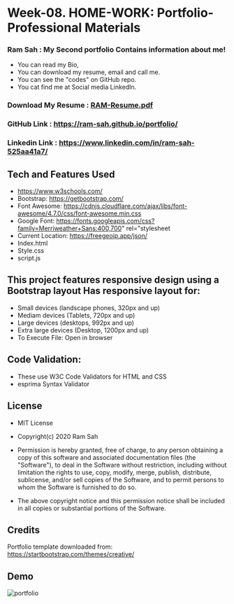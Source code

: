 # Week-08. HOME-WORK: Portfolio- Professional Materials

###  Ram Sah : My Second portfolio Contains information about me!
* You can read my Bio, 
* You can download my resume, email and call me.
* You can see the "codes" on GitHub repo.
* You cat find me at Social media LinkedIn.
###  Download My Resume : [RAM-Resume.pdf](https://github.com/ram-sah/portfolio/files/4943538/RAM-Resume.pdf) 
###  GitHub Link : https://ram-sah.github.io/portfolio/
###  Linkedin Link : https://www.linkedin.com/in/ram-sah-525aa41a7/

## Tech and Features Used
* https://www.w3schools.com/
* Bootstrap: https://getbootstrap.com/
* Font Awesome: https://cdnjs.cloudflare.com/ajax/libs/font-awesome/4.7.0/css/font-awesome.min.css
* Google Font: https://fonts.googleapis.com/css?family=Merriweather+Sans:400,700" rel="stylesheet
* Current Location: https://freegeoip.app/json/
* Index.html
* Style.css
* script.js

## This project features responsive design using a Bootstrap layout Has responsive layout for:
* Small devices (landscape phones, 320px and up) 
* Mediam devices (Tablets, 720px and up)
* Large devices (desktops, 992px and up)
* Extra large devices (Desktop, 1200px and up)
* To Execute File: Open in browser

## Code Validation:
* These use W3C Code Validators for HTML and CSS
* esprima Syntax Validator 

## License
* MIT License
* Copyright(c) 2020 Ram Sah

* Permission is hereby granted, free of charge, to any person obtaining a copy of this software and associated documentation files (the "Software"), to deal in the Software without restriction, including without limitation the rights to use, copy, modify, merge, publish, distribute, sublicense, and/or sell copies of the Software, and to permit persons to whom the Software is furnished to do so.
* The above copyright notice and this permission notice shall be included in all copies or substantial portions of the Software.

## Credits
Portfolio template downloaded from: https://startbootstrap.com/themes/creative/

## Demo 
   ![portfolio](https://user-images.githubusercontent.com/64625123/87870659-40e17f80-c978-11ea-8a3d-730c0b072cdd.gif)
 